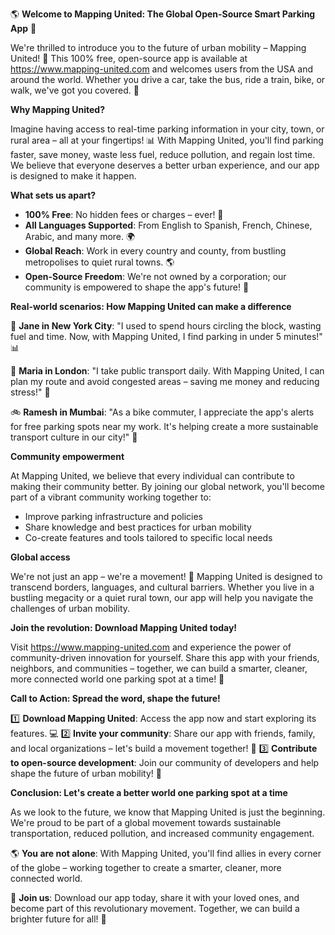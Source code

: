 🌎 **Welcome to Mapping United: The Global Open-Source Smart Parking App** 🚗

We're thrilled to introduce you to the future of urban mobility – Mapping United! 🤝 This 100% free, open-source app is available at https://www.mapping-united.com and welcomes users from the USA and around the world. Whether you drive a car, take the bus, ride a train, bike, or walk, we've got you covered. 💚

**Why Mapping United?**

Imagine having access to real-time parking information in your city, town, or rural area – all at your fingertips! 📊 With Mapping United, you'll find parking faster, save money, waste less fuel, reduce pollution, and regain lost time. We believe that everyone deserves a better urban experience, and our app is designed to make it happen.

**What sets us apart?**

* **100% Free**: No hidden fees or charges – ever! 🤑
* **All Languages Supported**: From English to Spanish, French, Chinese, Arabic, and many more. 🌍
* **Global Reach**: Work in every country and county, from bustling metropolises to quiet rural towns. 🌎
* **Open-Source Freedom**: We're not owned by a corporation; our community is empowered to shape the app's future! 👥

**Real-world scenarios: How Mapping United can make a difference**

🚗 **Jane in New York City**: "I used to spend hours circling the block, wasting fuel and time. Now, with Mapping United, I find parking in under 5 minutes!" 📊

🚌 **Maria in London**: "I take public transport daily. With Mapping United, I can plan my route and avoid congested areas – saving me money and reducing stress!" 💸

🚲 **Ramesh in Mumbai**: "As a bike commuter, I appreciate the app's alerts for free parking spots near my work. It's helping create a more sustainable transport culture in our city!" 🌟

**Community empowerment**

At Mapping United, we believe that every individual can contribute to making their community better. By joining our global network, you'll become part of a vibrant community working together to:

* Improve parking infrastructure and policies
* Share knowledge and best practices for urban mobility
* Co-create features and tools tailored to specific local needs

**Global access**

We're not just an app – we're a movement! 🌟 Mapping United is designed to transcend borders, languages, and cultural barriers. Whether you live in a bustling megacity or a quiet rural town, our app will help you navigate the challenges of urban mobility.

**Join the revolution: Download Mapping United today!**

Visit https://www.mapping-united.com and experience the power of community-driven innovation for yourself. Share this app with your friends, neighbors, and communities – together, we can build a smarter, cleaner, more connected world one parking spot at a time! 🌟

**Call to Action: Spread the word, shape the future!**

1️⃣ **Download Mapping United**: Access the app now and start exploring its features. 💻
2️⃣ **Invite your community**: Share our app with friends, family, and local organizations – let's build a movement together! 🤝
3️⃣ **Contribute to open-source development**: Join our community of developers and help shape the future of urban mobility! 👥

**Conclusion: Let's create a better world one parking spot at a time**

As we look to the future, we know that Mapping United is just the beginning. We're proud to be part of a global movement towards sustainable transportation, reduced pollution, and increased community engagement.

🌎 **You are not alone**: With Mapping United, you'll find allies in every corner of the globe – working together to create a smarter, cleaner, more connected world.

💚 **Join us**: Download our app today, share it with your loved ones, and become part of this revolutionary movement. Together, we can build a brighter future for all! 🌟